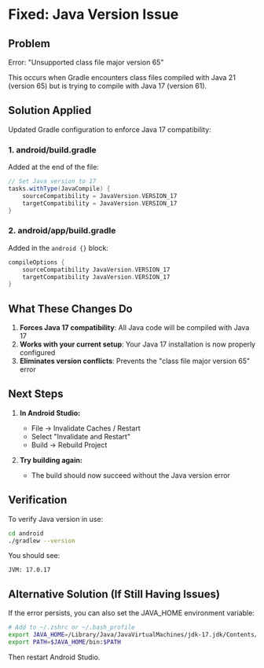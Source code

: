 # Fixed: Java Version Issue

## Problem
Error: "Unsupported class file major version 65"

This occurs when Gradle encounters class files compiled with Java 21 (version 65) but is trying to compile with Java 17 (version 61).

## Solution Applied

Updated Gradle configuration to enforce Java 17 compatibility:

### 1. android/build.gradle
Added at the end of the file:
```gradle
// Set Java version to 17
tasks.withType(JavaCompile) {
    sourceCompatibility = JavaVersion.VERSION_17
    targetCompatibility = JavaVersion.VERSION_17
}
```

### 2. android/app/build.gradle
Added in the `android {}` block:
```gradle
compileOptions {
    sourceCompatibility JavaVersion.VERSION_17
    targetCompatibility JavaVersion.VERSION_17
}
```

## What These Changes Do

1. **Forces Java 17 compatibility**: All Java code will be compiled with Java 17
2. **Works with your current setup**: Your Java 17 installation is now properly configured
3. **Eliminates version conflicts**: Prevents the "class file major version 65" error

## Next Steps

1. **In Android Studio:**
   - File → Invalidate Caches / Restart
   - Select "Invalidate and Restart"
   - Build → Rebuild Project

2. **Try building again:**
   - The build should now succeed without the Java version error

## Verification

To verify Java version in use:
```bash
cd android
./gradlew --version
```

You should see:
```
JVM: 17.0.17
```

## Alternative Solution (If Still Having Issues)

If the error persists, you can also set the JAVA_HOME environment variable:

```bash
# Add to ~/.zshrc or ~/.bash_profile
export JAVA_HOME=/Library/Java/JavaVirtualMachines/jdk-17.jdk/Contents/Home
export PATH=$JAVA_HOME/bin:$PATH
```

Then restart Android Studio.


